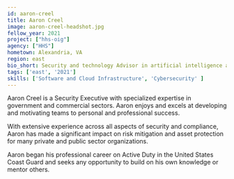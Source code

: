 ```yaml
---
id: aaron-creel
title: Aaron Creel
image: aaron-creel-headshot.jpg
fellow_year: 2021
project: ["hhs-oig"]
agency: ["HHS"]
hometown: Alexandria, VA
region: east
bio_short: Security and technology Advisor in artificial intelligence and emerging technologies supporting public sectors. Twenty years of experience in governance and security policy.
tags: ['east', '2021']
skills: ['Software and Cloud Infrastructure', 'Cybersecurity' ]
---
```

Aaron Creel is a Security Executive with specialized expertise in government and commercial sectors. Aaron enjoys and excels at developing and motivating teams to personal and professional success.

With extensive experience across all aspects of security and compliance, Aaron has made a significant impact on risk mitigation and asset protection for many private and public sector organizations.

Aaron began his professional career on Active Duty in the United States Coast Guard and seeks any opportunity to build on his own knowledge or mentor others.
